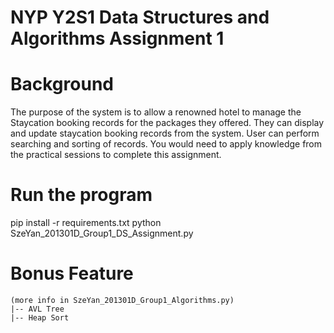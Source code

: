 # NYP Y2S1 Data Structures and Algorithms Assignment 1

# Background 
The  purpose  of  the  system  is  to  allow  a  renowned  hotel  to  manage  the  Staycation  booking records for the packages they offered. They can display and update staycation booking records from the system. User can perform searching and sorting of records. You would need to apply knowledge from the practical sessions to complete this assignment. 


# Run the program
pip install -r requirements.txt
python SzeYan_201301D_Group1_DS_Assignment.py


# Bonus Feature 
    (more info in SzeYan_201301D_Group1_Algorithms.py)
    |-- AVL Tree 
    |-- Heap Sort


[^1]: Done by Sze Yan